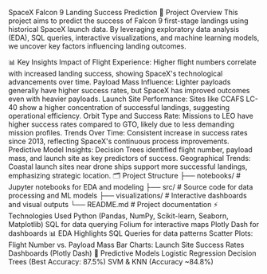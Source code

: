 SpaceX Falcon 9 Landing Success Prediction
🚀 Project Overview
This project aims to predict the success of Falcon 9 first-stage landings using historical SpaceX launch data. By leveraging exploratory data analysis (EDA), SQL queries, interactive visualizations, and machine learning models, we uncover key factors influencing landing outcomes.

📊 Key Insights
Impact of Flight Experience: Higher flight numbers correlate with increased landing success, showing SpaceX's technological advancements over time.
Payload Mass Influence: Lighter payloads generally have higher success rates, but SpaceX has improved outcomes even with heavier payloads.
Launch Site Performance: Sites like CCAFS LC-40 show a higher concentration of successful landings, suggesting operational efficiency.
Orbit Type and Success Rate: Missions to LEO have higher success rates compared to GTO, likely due to less demanding mission profiles.
Trends Over Time: Consistent increase in success rates since 2013, reflecting SpaceX's continuous process improvements.
Predictive Model Insights: Decision Trees identified flight number, payload mass, and launch site as key predictors of success.
Geographical Trends: Coastal launch sites near drone ships support more successful landings, emphasizing strategic location.
🗂️ Project Structure
├── notebooks/              # Jupyter notebooks for EDA and modeling
├── src/                    # Source code for data processing and ML models
├── visualizations/         # Interactive dashboards and visual outputs
└── README.md               # Project documentation
⚡ Technologies Used
Python (Pandas, NumPy, Scikit-learn, Seaborn, Matplotlib)
SQL for data querying
Folium for interactive maps
Plotly Dash for dashboards
📊 EDA Highlights
SQL Queries for data patterns
Scatter Plots: Flight Number vs. Payload Mass
Bar Charts: Launch Site Success Rates
Dashboards (Plotly Dash)
🤖 Predictive Models
Logistic Regression
Decision Trees (Best Accuracy: 87.5%)
SVM & KNN (Accuracy ~84.8%)
